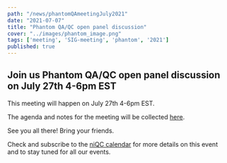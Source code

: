 ```yaml
---
path: "/news/phantomQAmeetingJuly2021"
date: "2021-07-07"
title: "Phantom QA/QC open panel discussion"
cover: "../images/phantom_image.png"
tags: ['meeting', 'SIG-meeting', 'phantom', '2021']
published: true
---
```


## Join us Phantom QA/QC open panel discussion on July 27th 4-6pm EST

This meeting will happen on July 27th 4-6pm EST.

The agenda and notes for the meeting will be collected [here](https://docs.google.com/document/d/1ErjJpkf24btmjUOk6uEs9FpvdQARPPpBllk23KB85-Q/edit?usp=sharing).

See you all there! Bring your friends.


Check and subscribe to the [niQC calendar](https://calendar.google.com/calendar/u/0?cid=cHJyYjg0a2FqZDIxYmlla21tN3FmYzNpZmtAZ3JvdXAuY2FsZW5kYXIuZ29vZ2xlLmNvbQ) for more details on this event and to stay tuned for all our events. 


